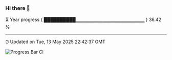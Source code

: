 ### Hi there 👋

⏳ Year progress { ██████████▁▁▁▁▁▁▁▁▁▁▁▁▁▁▁▁▁▁▁▁ } 36.42 %

---

⏰ Updated on Tue, 13 May 2025 22:42:37 GMT

![Progress Bar CI](https://github.com/IshwaranRudhara/GIT-ACTION/workflows/Progress%20Bar%20CI/badge.svg)
